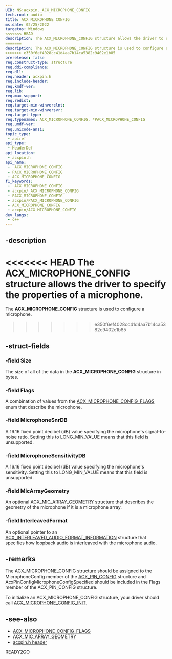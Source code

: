 ```yaml
---
UID: NS:acxpin._ACX_MICROPHONE_CONFIG
tech.root: audio
title: ACX_MICROPHONE_CONFIG
ms.date: 02/25/2022
targetos: Windows
<<<<<<< HEAD
description: The ACX_MICROPHONE_CONFIG structure allows the driver to specify the properties of a microphone.
=======
description: The ACX_MICROPHONE_CONFIG structure is used to configure a microphone.
>>>>>>> e350f6ef4028cc41d4aa7b14ca5382c9402e1b85
prerelease: false
req.construct-type: structure
req.ddi-compliance: 
req.dll: 
req.header: acxpin.h
req.include-header: 
req.kmdf-ver: 
req.lib: 
req.max-support: 
req.redist: 
req.target-min-winverclnt: 
req.target-min-winversvr: 
req.target-type: 
req.typenames: ACX_MICROPHONE_CONFIG, *PACX_MICROPHONE_CONFIG
req.umdf-ver: 
req.unicode-ansi: 
topic_type:
 - apiref
api_type:
 - HeaderDef
api_location:
 - acxpin.h
api_name:
 - _ACX_MICROPHONE_CONFIG
 - PACX_MICROPHONE_CONFIG
 - ACX_MICROPHONE_CONFIG
f1_keywords:
 - _ACX_MICROPHONE_CONFIG
 - acxpin/_ACX_MICROPHONE_CONFIG
 - PACX_MICROPHONE_CONFIG
 - acxpin/PACX_MICROPHONE_CONFIG
 - ACX_MICROPHONE_CONFIG
 - acxpin/ACX_MICROPHONE_CONFIG
dev_langs:
 - c++
---
```


## -description

<<<<<<< HEAD
The ACX_MICROPHONE_CONFIG structure allows the driver to specify the properties of a microphone.
=======
The **ACX_MICROPHONE_CONFIG** structure is used to configure a microphone.
>>>>>>> e350f6ef4028cc41d4aa7b14ca5382c9402e1b85

## -struct-fields

### -field Size

The size of all of the data in the **ACX_MICROPHONE_CONFIG** structure in bytes.

### -field Flags

A combination of values from the [ACX_MICROPHONE_CONFIG_FLAGS](ne-acxpin-acx_microphone_config_flags.md) enum that describe the microphone.

### -field MicrophoneSnrDB

A 16.16 fixed point decibel (dB) value specifying the microphone's signal-to-noise ratio. Setting this to LONG_MIN_VALUE means that this field is unsupported.

### -field MicrophoneSensitivityDB

A 16.16 fixed point decibel (dB) value specifying the microphone's sensitivity. Setting this to LONG_MIN_VALUE means that this field is unsupported.

### -field MicArrayGeometry

An optional [ACX_MIC_ARRAY_GEOMETRY](ns-acxpin-acx_mic_array_geometry.md) structure that describes the geometry of the microphone if it is a microphone array.

### -field InterleavedFormat

An optional pointer to an [ACX_INTERLEAVED_AUDIO_FORMAT_INFORMATION](ns-acxpin-acx_interleaved_audio_format_information.md) structure that specifies how loopback audio is interleaved with the microphone audio.

## -remarks

The ACX_MICROPHONE_CONFIG structure should be assigned to the MicrophoneConfig member of the [ACX_PIN_CONFIG](ns-acxpin-acx_pin_config.md) structure and AcxPinConfigMicrophoneConfigSpecified should be included in the Flags member of the ACX_PIN_CONFIG structure.

To initialize an ACX_MICROPHONE_CONFIG structure, your driver should call [ACX_MICROPHONE_CONFIG_INIT](nf-acxpin-acx_microphone_config_init.md).

## -see-also

- [ACX_MICROPHONE_CONFIG_FLAGS](ne-acxpin-acx_microphone_config_flags.md)
- [ACX_MIC_ARRAY_GEOMETRY](ns-acxpin-acx_mic_array_geometry.md)
- [acxpin.h header](index.md)

READY2GO
